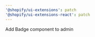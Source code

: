 ```yaml
---
'@shopify/ui-extensions': patch
'@shopify/ui-extensions-react': patch
---
```


Add Badge component to admin
